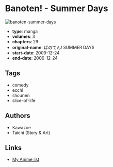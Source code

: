 # Banoten! - Summer Days

![banoten-summer-days](https://cdn.myanimelist.net/images/manga/1/72255.jpg)

-   **type**: manga
-   **volumes**: 3
-   **chapters**: 29
-   **original-name**: ばのてん! SUMMER DAYS
-   **start-date**: 2009-12-24
-   **end-date**: 2009-12-24

## Tags

-   comedy
-   ecchi
-   shounen
-   slice-of-life

## Authors

-   Kawazoe
-   Taichi (Story & Art)

## Links

-   [My Anime list](https://myanimelist.net/manga/41165/Banoten_-_Summer_Days)
